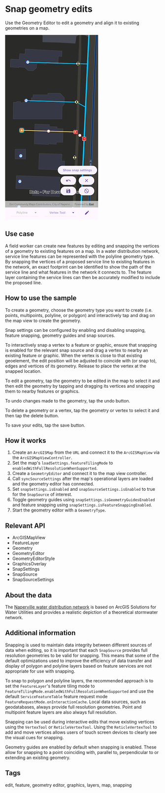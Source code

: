 # Snap geometry edits

Use the Geometry Editor to edit a geometry and align it to existing geometries on a map.

![Image of snap geometry edits](snap_geometry_edits.png)

## Use case

A field worker can create new features by editing and snapping the vertices of a geometry to existing features on a map. In a water distribution network, service line features can be represented with the polyline geometry type. By snapping the vertices of a proposed service line to existing features in the network, an exact footprint can be identified to show the path of the service line and what features in the network it connects to. The feature layer containing the service lines can then be accurately modified to include the proposed line.

## How to use the sample

To create a geometry, choose the geometry type you want to create (i.e. points, multipoints, polyline, or polygon) and interactively tap and drag on the map view to create the geometry.

Snap settings can be configured by enabling and disabling snapping, feature snapping, geometry guides and snap sources.

To interactively snap a vertex to a feature or graphic, ensure that snapping is enabled for the relevant snap source and drag a vertex to nearby an existing feature or graphic. When the vertex is close to that existing geoelement, the edit position will be adjusted to coincide with (or snap to), edges and vertices of its geometry. Release to place the vertex at the snapped location.

To edit a geometry, tap the geometry to be edited in the map to select it and then edit the geometry by tapping and dragging its vertices and snapping them to nearby features or graphics.

To undo changes made to the geometry, tap the undo button.

To delete a geometry or a vertex, tap the geometry or vertex to select it and then tap the delete button.

To save your edits, tap the save button.

## How it works

1. Create an `ArcGISMap` from the `URL` and connect it to the `ArcGISMapView` via the `ArcGISMapViewController`.
2. Set the map's `loadSettings.featureTilingMode` to `enabledWithFullResolutionWhenSupported`.
3. Create a `GeometryEditor` and connect it to the map view controller.
4. Call `syncSourceSettings` after the map's operational layers are loaded and the geometry editor has connected.
5. Set `snapSettings.isEnabled` and `snapSourceSettings.isEnabled` to true for the `SnapSource` of interest.
6. Toggle geometry guides using `snapSettings.isGeometryGuidesEnabled` and feature snapping using `snapSettings.isFeatureSnappingEnabled`.
7. Start the geometry editor with a `GeometryType`.

## Relevant API

* ArcGISMapView
* FeatureLayer
* Geometry
* GeometryEditor
* GeometryEditorStyle
* GraphicsOverlay
* SnapSettings
* SnapSource
* SnapSourceSettings

## About the data

The [Naperville water distribution network](https://www.arcgis.com/home/item.html?id=b95fe18073bc4f7788f0375af2bb445e) is based on ArcGIS Solutions for Water Utilities and provides a realistic depiction of a theoretical stormwater network.

## Additional information

Snapping is used to maintain data integrity between different sources of data when editing, so it is important that each `SnapSource` provides full resolution geometries to be valid for snapping. This means that some of the default optimizations used to improve the efficiency of data transfer and display of polygon and polyline layers based on feature services are not appropriate for use with snapping.

To snap to polygon and polyline layers, the recommended approach is to set the `FeatureLayer`'s feature tiling mode to `FeatureTilingMode.enabledWithFullResolutionWhenSupported` and use the default `ServiceFeatureTable` feature request mode `FeatureRequestMode.onInteractionCache`. Local data sources, such as geodatabases, always provide full resolution geometries. Point and multipoint feature layers are also always full resolution.

Snapping can be used during interactive edits that move existing vertices using the `VertexTool` or `ReticleVertexTool`. Using the `ReticleVertexTool` to add and move vertices allows users of touch screen devices to clearly see the visual cues for snapping.

Geometry guides are enabled by default when snapping is enabled. These allow for snapping to a point coinciding with, parallel to, perpendicular to or extending an existing geometry.

## Tags

edit, feature, geometry editor, graphics, layers, map, snapping
